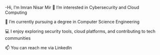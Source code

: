 -Hi, I’m Imran Nisar Mir
👀 I’m interested in Cybersecurity and Cloud Computing

🌱 I’m currently pursuing a degree in Computer Science Engineering

💻 I enjoy exploring security tools, cloud platforms, and contributing to tech communities

📫 You can reach me via LinkedIn
<!---
Mirimran/Mirimran is a ✨ special ✨ repository because its `README.md` (this file) appears on your GitHub profile.
You can click the Preview link to take a look at your changes.
--->
